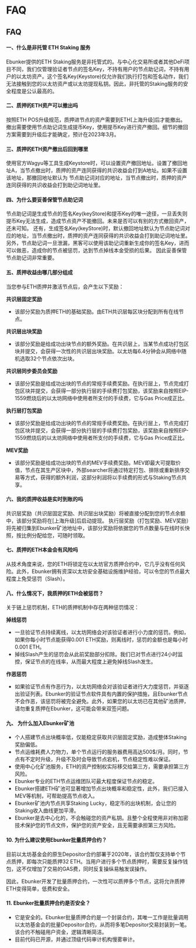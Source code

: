 # FAQ

## FAQ

#### 一、什么是非托管 ETH Staking 服务

Ebunker提供的ETH Staking服务是非托管式的。与中心化交易所或者其他DeFi项目不同，我们仅管理验证者节点的签名Key，不持有用户的节点助记词，不持有用户的以太坊资产。这个签名Key(Keystore)仅允许我们执行打包和签名动作，我们无法接触到您的以太坊资产或以太坊提现私钥。因此，非托管的Staking服务的安全程度是公认最高的。

#### 二、质押的ETH资产可以撤出吗

按照ETH POS升级规范，质押进节点的资产需要到ETH\[上海升级]后才能撤出。撤出需要使用节点助记词生成提币Key，使用提币Key进行资产撤回。细节的撤回方案需要到升级后才能确定，预计在2023年3月。

#### 三、质押的ETH资产撤出后回到哪里

使用官方Wagyu等工具生成Keystore时，可以设置资产撤回地址。设置了撤回地址A，当节点撤出时，质押的资产连同获得的共识收益会打到A地址。如果不设置该地址，那撤回地址默认为 节点助记词对应的地址，当节点撤出时，质押的资产连同获得的共识收益会打到助记词地址里。

#### 四、为什么要妥善保管节点助记词

节点助记词是生成节点的签名Key(keyStore)和提币Key的唯一途径，一旦丢失则提币Key无法生成，造成节点资产不能撤回。未来是否可以有别的方式撤回资产，还未可知。 还有，生成签名Key(keyStore)时，默认撤回地址默认为节点助记词对应的地址，当节点撤出时，质押的资产连同获得的共识收益会打到助记词地址里。 另外，节点助记词一旦泄漏，黑客可以使用该助记词重新生成你的签名Key，进而可以做恶，造成你的节点被惩罚，达到节点掉线本金受损的后果。 因此妥善保管节点助记词非常重要。

#### 五、质押收益由哪几部分组成

当您参与ETH质押并激活节点后，会产生以下奖励：

**共识层固定奖励**

* 该部分奖励为质押ETH的基础奖励。由ETH共识层每区块分配到所有在线节点。

**共识层出块奖励**

* 该部分奖励是给成功出块节点的额外奖励。在共识层上，当某节点成功打包区块并提交，会获得一次性的共识层出块奖励。以太坊每6.4分钟会从网络中随机选取32个节点依次出块。

**共识层同步委员会奖励**

* 该部分奖励是给成功出块的节点的常规手续费奖励。在执行层上，节点完成打包区块并提交，会获得一部分执行层的手续费打包奖励，该奖励来自按照EIP-1559燃烧后的以太坊网络中使用者所支付的手续费，它与Gas Price成正比。

**执行层打包奖励**

* 该部分奖励是给成功出块的节点的常规手续费奖励。在执行层上，节点完成打包区块并提交，会获得一部分执行层的手续费打包奖励，该奖励来自按照EIP-1559燃烧后的以太坊网络中使用者所支付的手续费，它与Gas Price成正比。

**MEV奖励**

* 该部分奖励是给成功出块的节点的MEV手续费奖励。MEV即最大可提取价值，节点在其生产区块中，外部searcher将通过特定打包、排除或重新排序交易等方式，获得的额外利润，这部分利润将以手续费的形式与Staking节点共享。

#### 六、我的质押收益是实时到账的吗

共识层奖励（共识层固定奖励、共识层出块奖励）将被直接分配到您的节点余额中，该部分奖励将在\[上海升级]后启动提现。 执行层奖励（打包奖励、MEV奖励）将先被归集到Ebunker矿池地址中，该部分奖励将依据您的节点数量与在线时长快照，按比例分配给您，可随时领取。

#### 七、质押的ETH本金会有风险吗

从技术角度来说，您的ETH将锁定在以太坊官方质押合约中，它几乎没有任何风险。此外，Ebunker拥有资深以太坊安全基础设施维护经验，可以令您的节点最大程度上免受惩罚（Slash）。

#### 八、什么情况下，我质押的ETH会被惩罚？

关于链上惩罚机制，ETH的质押机制中存在两种惩罚情况：

**掉线惩罚**

* 一旦验证节点持续离线，以太坊网络会对该验证者进行小力度的惩罚。例如，如果你每小时节点能获得0.001 ETH奖励，则离线时，惩罚的金额也是每小时0.001 ETH。
* 掉线Slash产生的惩罚会从此前奖励部分扣除。我们已对节点进行24小时监控，保证节点的在线率，从而最大程度上避免掉线Slash发生。

**作恶惩罚**

* 如果验证节点有作恶行为，以太坊网络会对该验证者进行大力度惩罚，并驱逐出验证列表。Ebunker的验证节点软件具有内置的保护措施，且Ebunker节点不会作恶，该惩罚将被完全避免。此外，如果您的以太坊已在其他矿池质押，请勿重复质押在Ebunker，这可能会带来双签问题。

#### 九、 为什么加入Ebunker矿池

* 个人搭建节点出块概率低，仅能稳定获取共识层固定奖励，造成整体Staking奖励偏低。
* 节点运维耗费人力物力，单个节点运行的服务器费用高达500$/月。同时，节点有不定时升级，升级不及时会导致节点宕机，节点稳定性难以保证。
* 使用中心化矿池服务，ETH的资产控制权实际移交给第三方，需要承担第三方风险。
* Ebunker专业的ETH节点运维团队可最大程度保证节点的稳定。
* Ebunker搭建ETH矿池可显著增加节点出块概率和稳定性，此外，我们已接入MEV等机制，可帮助提高节点收入。
* Ebunker矿池内节点共享Staking Lucky，稳定币的出块机制，会让您的Staking收入曲线更加平滑。
* Ebunker是去中心化的，不会触碰您的资产私钥。且整个全程使用非对称加密技术保护您的节点文件，保护您的资产安全，且无需要承担第三方风险。

#### 10. 为什么建议使用Ebunker批量质押合约？

目前以太坊基金会的原生Depositor合约部署于2020年，该合约暂仅支持单个节点质押，即每次只能质押32 ETH。当用户进行多个节点质押时，需要反复操作钱包，这不仅增加了交易的GAS费，同时反复操纵易触发误操作。

因此，Ebunker开发了批量质押合约，一次性可以质押多个节点，这将允许质押ETH变得简单，低费和安全。

#### 11. Ebunker批量质押合约是否安全？

* 它是安全的。Ebunker批量质押合约是一个封装合约，其唯一工作是批量调用以太坊基金会的批量Depositor合约，从而将多笔Depositor交易封装到一笔。该合约不触碰用户资金，逻辑清晰简洁。
* 目前代码已开源，并通过顶级代码审计机构慢雾审计。
